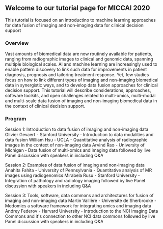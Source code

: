 ## Welcome to our tutorial page for MICCAI 2020

This tutorial is focused on an introductino to machine learning approaches for data fusion of imaging and non-imaging data for clinical decision support

### Overview

Vast amounts of biomedical data are now routinely available for patients, ranging from radiographic images to clinical and genomic data, spanning multiple biological scales. AI and machine learning are increasingly used to enable pattern discovery to link such data for improvements in patient diagnosis, prognosis and tailoring treatment response. Yet, few studies focus on how to link different types of imaging and non-imaging biomedical data in synergistic ways, and to develop data fusion approaches for clinical decision support. This tutorial will describe considerations, approaches, software toolkits, and open challenges related to multi-omics, multi-modal and multi-scale data fusion of imaging and non-imaging biomedical data in the context of clinical decision support.

### Program

Session 1: Introduction to data fusion of imaging and non-imaging data
Olivier Gevaert - Stanford University - Introduction to data modalities and data fusion
William Hsu - UCLA - Quantitative analysis of radiographic images in the context of non-imaging data
Arvind Rao - University of Michigan - Data fusion of multi-omics and imaging data
followed by live Panel discussion with speakers in including Q&A

Session 2: Examples of data fusion of imaging and non-imaging data
Anahita Fahita - University of Pennsylvania - Quantitative analysis of MR images using radiogenomics
Mirabela Rusu - Stanford University - Integration of pathology and radiology imaging
followed by live Panel discussion with speakers in including Q&A

Session 3: Tools, software, data commons and architectures for fusion of imaging and non-imaging data
Martin Vallière - Université de Sherbrooke - Medomics a software framework for integrating omics and imaging data
Andrey Federov - Harvard University - Introduction to the NCI Imaging Data Commons and it's connection to other NCI data commons
followed by live Panel discussion with speakers in including Q&A


